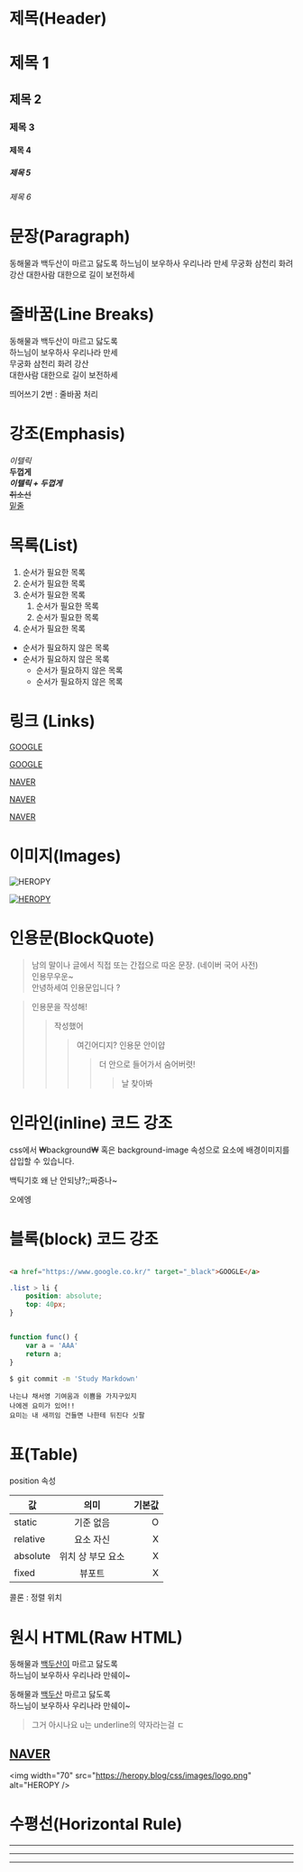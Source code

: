 # 제목(Header)

# 제목 1 
## 제목 2
### 제목 3
#### 제목 4
##### 제목 5
###### 제목 6


# 문장(Paragraph)

동해물과 백두산이 마르고 닳도록
하느님이 보우하사 우리나라 만세
무궁화 삼천리 화려강산
대한사람 대한으로 길이 보전하세

# 줄바꿈(Line Breaks)

동해물과 백두산이 마르고 닳도록  
하느님이 보우하사 우리나라 만세  
무궁화 삼천리 화려 강산</br>
대한사람 대한으로 길이 보전하세  

띄어쓰기 2번 : 줄바꿈 처리

# 강조(Emphasis)

_이텔릭_  
**두껍게**  
**_이텔릭 + 두껍게_**  
~~취소선~~  
<u>밑줄</u>

# 목록(List)
1. 순서가 필요한 목록
2. 순서가 필요한 목록
3. 순서가 필요한 목록
    1. 순서가 필요한 목록
    1. 순서가 필요한 목록
1. 순서가 필요한 목록 

- 순서가 필요하지 않은 목록
- 순서가 필요하지 않은 목록
    - 순서가 필요하지 않은 목록
    - 순서가 필요하지 않은 목록

# 링크 (Links)
<a href="https://google.com">GOOGLE</a>  

[GOOGLE](https://google.com)

<a href="https://naver.com">NAVER</a>    

[NAVER](https://naver.com "네이버로 이동 ~ ! ~.~") 

<a href="https:/naver.com" title="NAVER로 이동~~~~" target="_black">NAVER</a>

# 이미지(Images)

![HEROPY](https://heropy.blog/css/images/logo.png)

[![HEROPY](https://heropy.blog/css/images/logo.png)
](https://heropy.blog/)

# 인용문(BlockQuote)

> 남의 말이나 글에서 직접 또는 간접으로 따온 문장.
> (네이버 국어 사전)  
> 인용무우운~  
> 안녕하세여 인용문입니다 ?

> 인용문을 작성해!
>> 작성했어 
>>> 여긴어디지?
>>> 인용문 안이얍
>>>> 더 안으로 들어가서 숨어버렷!
>>>>> 날 찾아봐

# 인라인(inline) 코드 강조
css에서 ₩background₩ 혹은 background-image 속성으로 요소에 배경이미지를 삽입할 수 있습니다.

백틱기호 왜 난 안되냥?;;짜증나~

오에엥


# 블록(block) 코드 강조

```html

<a href="https://www.google.co.kr/" target="_black">GOOGLE</a>

```
```css
.list > li {
    position: absolute;
    top: 40px;
}

```
```javascript

function func() {
    var a = 'AAA'
    return a;
}

```
```bash
$ git commit -m 'Study Markdown'
```

```plaintext
나는냐 채서영 기여움과 이쁨을 가지구있지
나에겐 요미가 있어!!
요미는 내 새끼임 건들면 나한테 뒤진다 싯팔
```

# 표(Table)

position 속성

값 | 의미 | 기본값  
--|:--:|--:
static | 기준 없음 | O
relative | 요소 자신 | X
absolute | 위치 상 부모 요소 | X
fixed | 뷰포트 | X

콜론 : 정렬 위치  

# 원시 HTML(Raw HTML)

동해물과 <u>백두산이</u> 마르고 닳도록  
하느님이 보우하사 우리나라 만쉐이~


동해물과 <span style="text-decoration: underline;">백두산</span> 마르고 닳도록  
하느님이 보우하사 우리나라 만쉐이~
> 그거 아시나요 u는 underline의 약자라는걸 ㄷ

<a href="https://naver.com" title="NAVER로 이동해보쟈 !" target="_black">NAVER</a>
---

<img width="70" src="https://heropy.blog/css/images/logo.png" alt="HEROPY />

# 수평선(Horizontal Rule)

--- 

***

___
